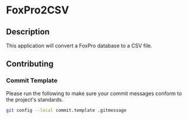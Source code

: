 # FoxPro2CSV

## Description

This application will convert a FoxPro database to a CSV file.

## Contributing

### Commit Template

Please run the following to make sure your commit messages conform to the project's
standards.

```bash
git config --local commit.template .gitmessage
```